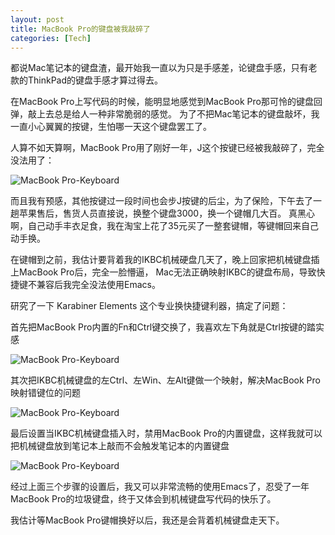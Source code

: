 ```yaml
---
layout: post
title: MacBook Pro的键盘被我敲碎了
categories: [Tech]
---
```


都说Mac笔记本的键盘渣，最开始我一直以为只是手感差，论键盘手感，只有老款的ThinkPad的键盘手感才算过得去。

在MacBook Pro上写代码的时候，能明显地感觉到MacBook Pro那可怜的键盘回弹，敲上去总是给人一种非常脆弱的感觉。
为了不把Mac笔记本的键盘敲坏，我一直小心翼翼的按键，生怕哪一天这个键盘罢工了。

人算不如天算啊，MacBook Pro用了刚好一年，J这个按键已经被我敲碎了，完全没法用了：

![MacBook Pro-Keyboard]({{site.url}}/pics/fuck-macbook-keyboard/1.png)

而且我有预感，其他按键过一段时间也会步J按键的后尘，为了保险，下午去了一趟苹果售后，售货人员直接说，换整个键盘3000，换一个键帽几大百。
真黑心啊，自己动手丰衣足食，我在淘宝上花了35元买了一整套键帽，等键帽回来自己动手换。

在键帽到之前，我估计要背着我的IKBC机械硬盘几天了，晚上回家把机械键盘插上MacBook Pro后，完全一脸懵逼，
Mac无法正确映射IKBC的键盘布局，导致快捷键不兼容后我完全没法使用Emacs。

研究了一下 Karabiner Elements 这个专业换快捷键利器，搞定了问题：

首先把MacBook Pro内置的Fn和Ctrl键交换了，我喜欢左下角就是Ctrl按键的踏实感

![MacBook Pro-Keyboard]({{site.url}}/pics/fuck-macbook-keyboard/2.png)

其次把IKBC机械键盘的左Ctrl、左Win、左Alt键做一个映射，解决MacBook Pro映射错键位的问题

![MacBook Pro-Keyboard]({{site.url}}/pics/fuck-macbook-keyboard/3.png)

最后设置当IKBC机械键盘插入时，禁用MacBook Pro的内置键盘，这样我就可以把机械键盘放到笔记本上敲而不会触发笔记本的内置键盘

![MacBook Pro-Keyboard]({{site.url}}/pics/fuck-macbook-keyboard/3.png)

经过上面三个步骤的设置后，我又可以非常流畅的使用Emacs了，忍受了一年MacBook Pro的垃圾键盘，终于又体会到机械键盘写代码的快乐了。

我估计等MacBook Pro键帽换好以后，我还是会背着机械键盘走天下。
